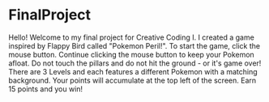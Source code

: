 # FinalProject

Hello! Welcome to my final project for Creative Coding I.
I created a game inspired by Flappy Bird called "Pokemon Peril!".
To start the game, click the mouse button.
Continue clicking the mouse button to keep your Pokemon afloat.
Do not touch the pillars and do not hit the ground - or it's game over!
There are 3 Levels and each features a different Pokemon with a matching background.
Your points will accumulate at the top left of the screen.
Earn 15 points and you win!

